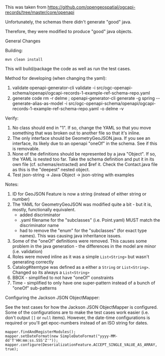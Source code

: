 This was taken from https://github.com/opengeospatial/ogcapi-records/tree/master/core/openapi

Unfortunately, the schemas there didn't generate "good" java.

Therefore, they were modified to produce "good" java objects.

General Changes

Building:

`mvn clean install`

This will build/package the code as well as run the test cases.

Method for developing (when changing the yaml):

1. validate
    openapi-generator-cli validate -i  src/ogc-openapi-schema/openapi/ogcapi-records-1-example-ref-schema-repo.yaml     
2. generate code
      rm -r delme ; openapi-generator-cli generate -g spring --generate-alias-as-model -i src/ogc-openapi-schema/openapi/ogcapi-records-1-example-ref-schema-repo.yaml -o delme -v

Verify:

1. No class should end in "1".  If so, change the YAML so that you move something that was broken out to another file so that it's inline.
2. The only interface should be GeometryGeoJSON.java.  If you see an interface, its likely due to an openapi "oneOf" in the schema.  See if this is removable.
3. None of the definitions should be represented by a java "Object".  If so, the YAML is nested too far.  Take the schema definition and put it in its own file (cf. schemas/extracted) and $ref it.  Check the Contact.java file as this is the "deepest" nested object. 
4. Test json-string -> Java Object -> json-string with examples


Notes:

1. ID for GeoJSON Feature is now a string (instead of either string or number)
2. The YAML for GeometryGeoJSON was modified quite a bit - but it is, mostly, functionally equivalent.
    + added discriminator
    + .yaml filename for the "subclasses" (i.e. Point.yaml) MUST match the discriminator name
    + had to remove the "enum" for the "subclasses" (for exact type names).  This was causing java inheritance issues. 
3. Some of the "oneOf" definitions were removed.  This causes some problem in the java generation - the differences in the model are minor (i.e. validation)
4. Roles were moved inline as it was a simple `List<String>` but wasn't generating correctly
5. Catalog#itemtype was defined as a either a `String` or  `List<String>`.  Changed so its always a `List<String>`
6. BBOX - simplified to not have "oneOf" constraints
7. Time - simplified to only have one super-pattern instead of a bunch of "oneOf" sub-patterns

Configuring the Jackson JSON ObjectMapper:

See the test cases for how the Jackson JSON ObjectMapper is configured.  Some of the configurations are to make the test cases work easier (i.e. don't output `[]` or `null` items).  However, the date-time configurations is required or you'll get epoc-numbers instead of an ISO string for dates.

```
mapper.findAndRegisterModules();
mapper.setDateFormat(new SimpleDateFormat("yyyy-MM-dd'T'HH:mm:ss.SSS'Z'"));
mapper.configure(DeserializationFeature.ACCEPT_SINGLE_VALUE_AS_ARRAY, true);
```
